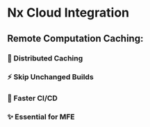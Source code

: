 ---
---

# Nx Cloud Integration

<div class="mt-8">
<h2>Remote Computation Caching:</h2>

<div class="space-y-6">
  <div v-click class="p-4 border rounded">
    <h3>🔄 Distributed Caching</h3>
  </div>

  <div v-click class="p-4 border rounded">
    <h3>⚡ Skip Unchanged Builds</h3>
  </div>

  <div v-click class="p-4 border rounded">
    <h3>🚀 Faster CI/CD</h3>
  </div>

  <div v-click class="p-4 border rounded">
    <h3>✨ Essential for MFE</h3>
  </div>
</div>
</div>